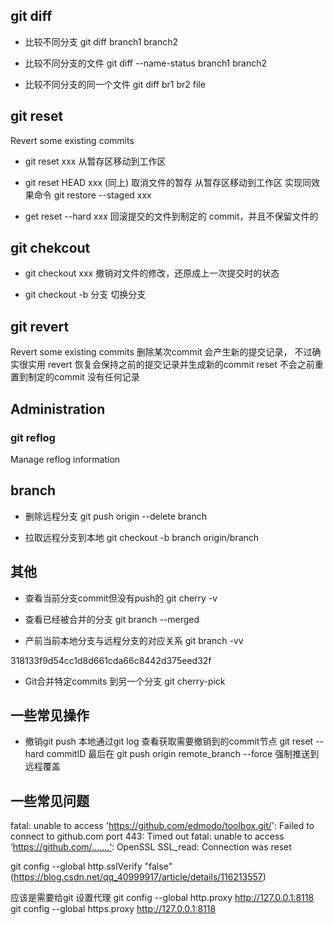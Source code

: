 ## git diff
- 比较不同分支
git diff branch1 branch2

- 比较不同分支的文件
git diff --name-status branch1 branch2

- 比较不同分支的同一个文件
git diff br1 br2 file

## git reset
Revert some existing commits

- git reset xxx
从暂存区移动到工作区


- git reset HEAD xxx (同上)
取消文件的暂存  从暂存区移动到工作区 实现同效果命令  git restore --staged xxx

- get reset --hard xxx
回滚提交的文件到制定的  commit，并且不保留文件的


## git chekcout 
- git checkout xxx
撤销对文件的修改，还原成上一次提交时的状态

- git checkout -b 分支
切换分支

## git revert 
Revert some existing commits
删除某次commit  会产生新的提交记录， 不过确实很实用
revert 恢复会保持之前的提交记录并生成新的commit    reset 不会之前重置到制定的commit 没有任何记录


## Administration
### git reflog 
Manage reflog information

## branch
- 删除远程分支
git push origin --delete branch

- 拉取远程分支到本地
git checkout -b branch  origin/branch

## 其他
- 查看当前分支commit但没有push的
git cherry -v

- 查看已经被合并的分支
git branch --merged

- 产前当前本地分支与远程分支的对应关系
git branch -vv

318133f9d54cc1d8d661cda66c8442d375eed32f

- Git合并特定commits 到另一个分支
git cherry-pick


## 一些常见操作
- 撤销git push 
本地通过git  log 查看获取需要撤销到的commit节点
git reset --hard commitID
最后在 git push origin remote_branch --force 强制推送到远程覆盖

## 一些常见问题
fatal: unable to access 'https://github.com/edmodo/toolbox.git/': Failed to connect to github.com port 443: Timed out
fatal: unable to access ‘https://github.com/.......‘: OpenSSL SSL_read: Connection was reset

git config --global http.sslVerify "false"(https://blog.csdn.net/qq_40999917/article/details/116213557)

应该是需要给git 设置代理
git config --global http.proxy http://127.0.0.1:8118
git config --global https.proxy http://127.0.0.1:8118